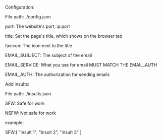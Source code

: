 Configuration: 

File path: ./config.json

port:
The website's port, ip:port 

title:
Set the page's title, which shows on the browser tab

favicon:
The icon next to the title

EMAIL_SUBJECT:
The subject of the email

EMAIL_SERVICE:
What you use for email MUST MATCH THE EMAIL_AUTH

EMAIL_AUTH:
The authorization for sending emails

Add insults:

File path: ./insults.json

SFW: Safe for work

NSFW: Not safe for work

example:

SFW:[
"insult 1",
"insult 2",
"insult 3"
]
